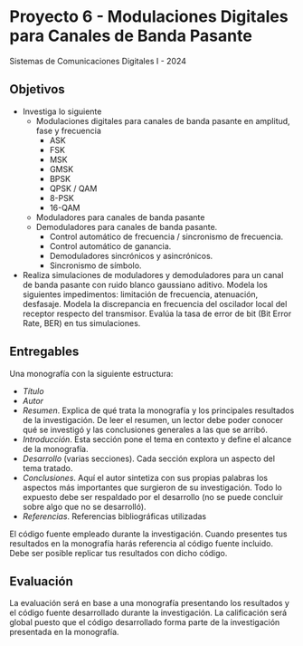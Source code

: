# Proyecto 6 - Modulaciones Digitales para Canales de Banda Pasante

Sistemas de Comunicaciones Digitales I - 2024

## Objetivos

- Investiga lo siguiente
  - Modulaciones digitales para canales de banda pasante en amplitud, fase y frecuencia
    - ASK
    - FSK
    - MSK
    - GMSK
    - BPSK
    - QPSK / QAM
    - 8-PSK
    - 16-QAM
  - Moduladores para canales de banda pasante
  - Demoduladores para canales de banda pasante.
    - Control automático de frecuencia / sincronismo de frecuencia.
    - Control automático de ganancia.
    - Demoduladores sincrónicos y asincrónicos.
    - Sincronismo de símbolo.
- Realiza simulaciones de moduladores y demoduladores para un canal de banda pasante con ruido blanco gaussiano aditivo. Modela los siguientes impedimentos: limitación de frecuencia, atenuación, desfasaje. Modela la discrepancia en frecuencia del oscilador local del receptor respecto del transmisor. Evalúa la tasa de error de bit (Bit Error Rate, BER) en tus simulaciones.

## Entregables

Una monografía con la siguiente estructura:

- *Título*
- *Autor*
- *Resumen*. Explica de qué trata la monografía y los principales resultados de la investigación. De leer el resumen, un lector debe poder conocer qué se investigó y las conclusiones generales a las que se arribó.
- *Introducción*. Esta sección pone el tema en contexto y define el alcance de la monografía.
- *Desarrollo* (varias secciones). Cada sección explora un aspecto del tema tratado.
- *Conclusiones*. Aquí el autor sintetiza con sus propias palabras los aspectos más importantes que surgieron de su investigación. Todo lo expuesto debe ser respaldado por el desarrollo (no se puede concluir sobre algo que no se desarrolló).
- *Referencias*. Referencias bibliográficas utilizadas

El código fuente empleado durante la investigación. Cuando presentes tus resultados en la monografía harás referencia al código fuente incluido. Debe ser posible replicar tus resultados con dicho código.

## Evaluación

La evaluación será en base a una monografía presentando los resultados y el código fuente desarrollado durante la investigación. La calificación será global puesto que el código desarrollado forma parte de la investigación presentada en la monografía.
